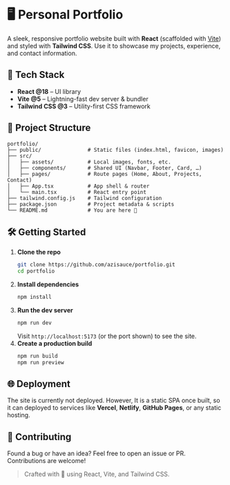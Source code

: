 # 🖥️ Personal Portfolio

A sleek, responsive portfolio website built with **React** (scaffolded with [Vite](https://vitejs.dev/)) and styled with **Tailwind CSS**. Use it to showcase my projects, experience, and contact information.

<!-- ![Preview](./public/preview.png) :Add a real screenshot when available -->


## 🚀 Tech Stack

- **React @18**  – UI library
- **Vite @5**    – Lightning-fast dev server & bundler
- **Tailwind CSS @3** – Utility-first CSS framework


## 📂 Project Structure

```
portfolio/
├── public/               # Static files (index.html, favicon, images)
├── src/
│   ├── assets/           # Local images, fonts, etc.
│   ├── components/       # Shared UI (Navbar, Footer, Card, …)
│   ├── pages/            # Route pages (Home, About, Projects, Contact)
│   ├── App.tsx           # App shell & router
│   └── main.tsx          # React entry point
├── tailwind.config.js    # Tailwind configuration
├── package.json          # Project metadata & scripts
└── README.md             # You are here 🚀
```

## 🛠️ Getting Started

1. **Clone the repo**
   ```bash
   git clone https://github.com/azisauce/portfolio.git
   cd portfolio
   ```
2. **Install dependencies**
   ```bash
   npm install
   ```
3. **Run the dev server**
   ```bash
   npm run dev
   ```
   Visit `http://localhost:5173` (or the port shown) to see the site.
4. **Create a production build**
   ```bash
   npm run build
   npm run preview
   ```

## 🌐 Deployment

The site is currently not deployed. However, It is a static SPA once built, so it can deployed to services like **Vercel**, **Netlify**, **GitHub Pages**, or any static hosting.

## 🤝 Contributing

Found a bug or have an idea? Feel free to open an issue or PR. Contributions are welcome!

> Crafted with 💖 using React, Vite, and Tailwind CSS.

